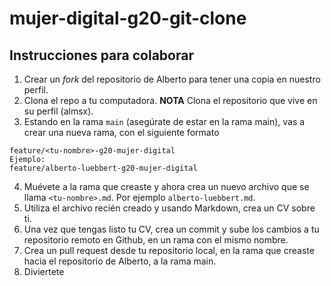 # mujer-digital-g20-git-clone

## Instrucciones para colaborar

1. Crear un _fork_ del repositorio de Alberto para tener una copia en nuestro perfil.
2. Clona el repo a tu computadora. **NOTA** Clona el repositorio que vive en su perfil (almsx).
3. Estando en la rama `main` (asegúrate de estar en la rama main), vas a crear una nueva rama, con el siguiente formato

```
feature/<tu-nombre>-g20-mujer-digital
Ejemplo:
feature/alberto-luebbert-g20-mujer-digital
```

4. Muévete a la rama que creaste y ahora crea un nuevo archivo que se llama `<tu-nombre>.md`. Por ejemplo `alberto-luebbert.md`.
5. Utiliza el archivo recién creado y usando Markdown, crea un CV sobre ti.
6. Una vez que tengas listo tu CV, crea un commit y sube los cambios a tu repositorio remoto en Github, en un rama con el mismo nombre.
7. Crea un pull request desde tu repositorio local, en la rama que creaste hacia el repositorio de Alberto, a la rama main.
8. Diviertete
